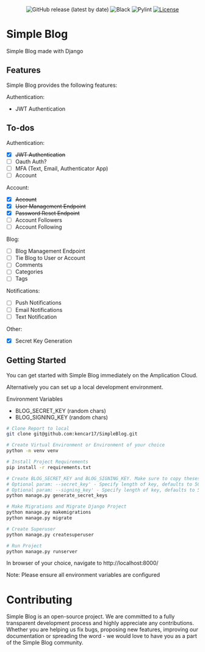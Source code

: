 <p align="center">
  <img alt="GitHub release (latest by date)" src="https://img.shields.io/github/v/release/kencar17/SimpleBlog?color=blue"/>
  <img alt="Black" src="https://img.shields.io/badge/code%20style-black-000000.svg"/>
  <img alt="Pylint" src="https://img.shields.io/badge/linting-pylint-yellowgreen"/>
  <a href="https://opensource.org/licenses/MIT">
    <img src="https://img.shields.io/badge/License-MIT-red.svg" alt="License">
  </a>
</p>

# Simple Blog

Simple Blog made with Django

## Features

Simple Blog provides the following features:

Authentication:
- JWT Authentication

## To-dos

Authentication:
- [x] ~~JWT Authentication~~
- [ ] Oauth Auth?
- [ ] MFA (Text, Email, Authenticator App)
- [ ] Account

Account:
- [X] ~~Account~~
- [X] ~~User Management Endpoint~~
- [X] ~~Password Reset Endpoint~~
- [ ] Account Followers
- [ ] Account Following

Blog:
- [ ] Blog Management Endpoint
- [ ] Tie Blog to User or Account
- [ ] Comments
- [ ] Categories
- [ ] Tags

Notifications:
- [ ] Push Notifications
- [ ] Email Notifications
- [ ] Text Notification

Other:
- [X] Secret Key Generation

## Getting Started

You can get started with Simple Blog immediately on the Amplication Cloud. 

Alternatively you can set up a local development environment.

Environment Variables
- BLOG_SECRET_KEY (random chars)
- BLOG_SIGNING_KEY (random chars)

```bash
# Clone Report to local
git clone git@github.com:kencar17/SimpleBlog.git

# Create Virtual Environment or Environment of your choice
python -m venv venv

# Install Project Requirements
pip install -r requirements.txt

# Create BLOG_SECRET_KEY and BLOG_SIGNING_KEY. Make sure to copy theses as Environment Variables
# Optional param: --secret_key' - Specify length of key, defaults to 50
# Optional param: --signing_key' - Specify length of key, defaults to 50
python manage.py generate_secret_keys

# Make Migrations and Migrate Django Project
python manage.py makemigrations
python manage.py migrate

# Create Superuser
python manage.py createsuperuser

# Run Project
python manage.py runserver
```

In browser of your choice, navigate to http://localhost:8000/

Note: Please ensure all environment variables are configured

# Contributing

Simple Blog is an open-source project. We are committed to a fully transparent development process and highly appreciate any contributions. Whether you are helping us fix bugs, proposing new features, improving our documentation or spreading the word - we would love to have you as a part of the Simple Blog community.
